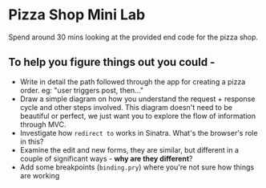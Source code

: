 # Pizza Shop Mini Lab

Spend around 30 mins looking at the provided end code for the pizza shop.

## To help you figure things out you could -

* Write in detail the path followed through the app for creating a pizza order. eg: "user triggers post, then..."
* Draw a simple diagram on how you understand the request + response cycle and other steps involved. This diagram doesn't need to be beautiful or perfect, we just want you to explore the flow of information through MVC.
* Investigate how `redirect to` works in Sinatra. What's the browser's role in this?
* Examine the edit and new forms, they are similar, but different in a couple of significant ways - **why are they different**?
* Add some breakpoints (`binding.pry`) where you're not sure how things are working
